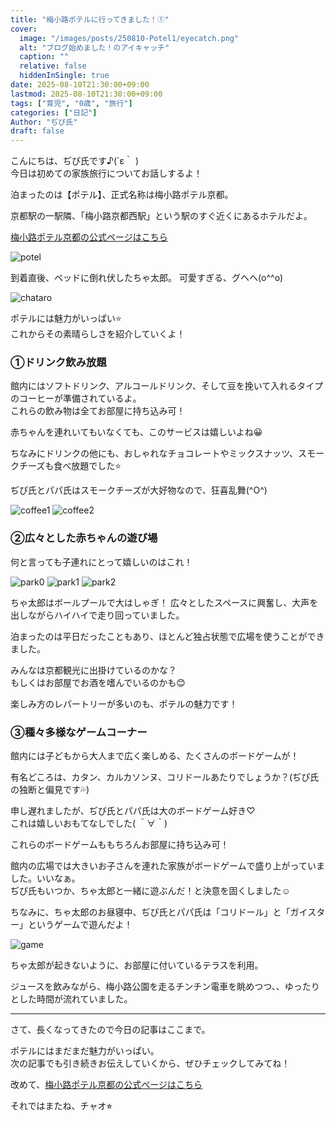 ```yaml
---
title: "梅小路ポテルに行ってきました！①"
cover:
  image: "/images/posts/250810-Potel1/eyecatch.png"
  alt: "ブログ始めました！のアイキャッチ"
  caption: ""
  relative: false
  hiddenInSingle: true
date: 2025-08-10T21:30:00+09:00
lastmod: 2025-08-10T21:30:00+09:00
tags: ["育児", "0歳", "旅行"]
categories: ["日記"]
Author: "ぢぴ氏"
draft: false
---
```


こんにちは、ぢぴ氏です♪(´ε｀ )  
今日は初めての家族旅行についてお話しするよ！

泊まったのは【ポテル】、正式名称は梅小路ポテル京都。

京都駅の一駅隣、「梅小路京都西駅」という駅のすぐ近くにあるホテルだよ。

[梅小路ポテル京都の公式ページはこちら](https://www.potel.jp/kyoto/)

![potel](/images/posts/250810-Potel1/potel.png)

到着直後、ベッドに倒れ伏したちゃ太郎。
可愛すぎる、グヘヘ(o^^o)

![chataro](/images/posts/250810-Potel1/chataro.jpg)


ポテルには魅力がいっぱい⭐️  
これからその素晴らしさを紹介していくよ！

### ①ドリンク飲み放題
館内にはソフトドリンク、アルコールドリンク、そして豆を挽いて入れるタイプのコーヒーが準備されているよ。  
これらの飲み物は全てお部屋に持ち込み可！

赤ちゃんを連れいてもいなくても、このサービスは嬉しいよね😀

ちなみにドリンクの他にも、おしゃれなチョコレートやミックスナッツ、スモークチーズも食べ放題でした⭐️

ぢぴ氏とパパ氏はスモークチーズが大好物なので、狂喜乱舞(^O^)

![coffee1](/images/posts/250810-Potel1/coffee1.png)
![coffee2](/images/posts/250810-Potel1/coffee2.jpg)

### ②広々とした赤ちゃんの遊び場
何と言っても子連れにとって嬉しいのはこれ！

![park0](/images/posts/250810-Potel1/park0.jpg)
![park1](/images/posts/250810-Potel1/park1.jpg)
![park2](/images/posts/250810-Potel1/park2.jpg)

ちゃ太郎はボールプールで大はしゃぎ！
広々としたスペースに興奮し、大声を出しながらハイハイで走り回っていました。

泊まったのは平日だったこともあり、ほとんど独占状態で広場を使うことができました。

みんなは京都観光に出掛けているのかな？  
もしくはお部屋でお酒を嗜んでいるのかも😊

楽しみ方のレパートリーが多いのも、ポテルの魅力です！

### ③種々多様なゲームコーナー
館内には子どもから大人まで広く楽しめる、たくさんのボードゲームが！

有名どころは、カタン、カルカソンヌ、コリドールあたりでしょうか？(ぢぴ氏の独断と偏見です💦)

申し遅れましたが、ぢぴ氏とパパ氏は大のボードゲーム好き♡  
これは嬉しいおもてなしでした( ＾∀＾)

これらのボードゲームももちろんお部屋に持ち込み可！

館内の広場では大きいお子さんを連れた家族がボードゲームで盛り上がっていました。いいなぁ。  
ぢぴ氏もいつか、ちゃ太郎と一緒に遊ぶんだ！と決意を固くしました☺️

ちなみに、ちゃ太郎のお昼寝中、ぢぴ氏とパパ氏は「コリドール」と「ガイスター」というゲームで遊んだよ！

![game](/images/posts/250810-Potel1/game.jpg)

ちゃ太郎が起きないように、お部屋に付いているテラスを利用。

ジュースを飲みながら、梅小路公園を走るチンチン電車を眺めつつ、、ゆったりとした時間が流れていました。

---

さて、長くなってきたので今日の記事はここまで。

ポテルにはまだまだ魅力がいっぱい。  
次の記事でも引き続きお伝えしていくから、ぜひチェックしてみてね！

改めて、[梅小路ポテル京都の公式ページはこちら](https://www.potel.jp/kyoto/)

それではまたね、チャオ⭐︎










